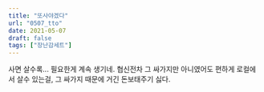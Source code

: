 ```yaml
---
title: "또사야겠다"
url: "0507_tto"
date: 2021-05-07
draft: false
tags: ["장난감세트"]
---
```

사면 살수록... 필요한게 계속 생기네. 협신전차 그 싸가지만 아니였어도 편하게 로컬에서 살수 있는걸, 그 싸가지 때문에 거긴 돈보태주기 싫다.
